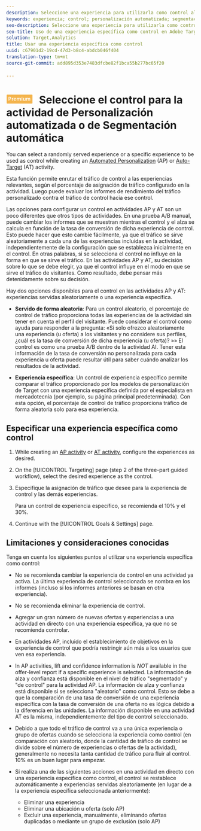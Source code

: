 ```yaml
---
description: Seleccione una experiencia para utilizarla como control al crear una actividad de Personalización automatizada (AP) o de Segmentación automática.
keywords: experiencia; control; personalización automatizada; segmentación automática
seo-description: Seleccione una experiencia para utilizarla como control al crear una actividad de Personalización automatizada (AP) o de Segmentación automática en Adobe Target.
seo-title: Uso de una experiencia específica como control en Adobe Target
solution: Target,Analytics
title: Usar una experiencia específica como control
uuid: c67901d2-19cd-47d3-b8c4-abdcb046f404
translation-type: tm+mt
source-git-commit: add895d353e7483dfcbe82f1bca55b277bc65f20

---
```



# ![PREMIUM](/help/assets/premium.png) Seleccione el control para la actividad de Personalización automatizada o de Segmentación automática

You can select a randomly served experience or a specific experience to be used as control while creating an [Automated Personalization](/help/c-activities/t-automated-personalization/automated-personalization.md) (AP) or [Auto-Target](/help/c-activities/auto-target-to-optimize.md) (AT) activity.

Esta función permite enrutar el tráfico de control a las experiencias relevantes, según el porcentaje de asignación de tráfico configurado en la actividad. Luego puede evaluar los informes de rendimiento del tráfico personalizado contra el tráfico de control hacia ese control.

Las opciones para configurar un control en actividades AP y AT son un poco diferentes que otros tipos de actividades. En una prueba A/B manual, puede cambiar los informes que se muestran mientras el control y el alza se calcula en función de la tasa de conversión de dicha experiencia de control. Esto puede hacer que esto cambie fácilmente, ya que el tráfico se sirve aleatoriamente a cada una de las experiencias incluidas en la actividad, independientemente de la configuración que se establezca inicialmente en el control. En otras palabras, si se selecciona el control no influye en la forma en que se sirve el tráfico. En las actividades AP y AT, su decisión sobre lo que se debe elegir, ya que el control influye en el modo en que se sirve el tráfico de visitantes. Como resultado, debe pensar más detenidamente sobre su decisión.

Hay dos opciones disponibles para el control en las actividades AP y AT: experiencias servidas aleatoriamente o una experiencia específica.

* **Servido de forma aleatoria**: Para un control aleatorio, el porcentaje de control de tráfico proporciona todas las experiencias de la actividad sin tener en cuenta el perfil del visitante. Puede considerar el control como ayuda para responder a la pregunta: «Si solo ofrezco aleatoriamente una experiencia (u oferta) a los visitantes y no considere sus perfiles,¿cuál es la tasa de conversión de dicha experiencia (u oferta)? »» El control es como una prueba A/B dentro de la actividad AI. Tener esta información de la tasa de conversión no personalizada para cada experiencia u oferta puede resultar útil para saber cuándo analizar los resultados de la actividad.

* **Experiencia específica**: Un control de experiencia específico permite comparar el tráfico proporcionado por los modelos de personalización de Target con una experiencia específica definida por el especialista en mercadotecnia (por ejemplo, su página principal predeterminada). Con esta opción, el porcentaje de control de tráfico proporciona tráfico de forma aleatoria solo para esa experiencia.

## Especificar una experiencia específica como control

1. While creating an [AP activity](/help/c-activities/t-automated-personalization/create-ap-activity.md) or [AT activity](/help/c-activities/t-test-ab/t-test-create-ab/ab-audience.md), configure the experiences as desired.
1. On the [!UICONTROL Targeting] page (step 2 of the three-part guided workflow), select the desired experience as the control.
1. Especifique la asignación de tráfico que desee para la experiencia de control y las demás experiencias.

   Para un control de experiencia específico, se recomienda el 10% y el 30%.

1. Continue with the [!UICONTROL Goals &amp; Settings] page.

## Limitaciones y consideraciones conocidas

Tenga en cuenta los siguientes puntos al utilizar una experiencia específica como control:

* No se recomienda cambiar la experiencia de control en una actividad ya activa. La última experiencia de control seleccionada se nombra en los informes (incluso si los informes anteriores se basan en otra experiencia).
* No se recomienda eliminar la experiencia de control.
* Agregar un gran número de nuevas ofertas y experiencias a una actividad en directo con una experiencia específica, ya que no se recomienda controlar.
* En actividades AP, incluido el establecimiento de objetivos en la experiencia de control que podría restringir aún más a los usuarios que ven esa experiencia.
* In AP activities, lift and confidence information is *NOT* available in the offer-level report if a specific experience is selected. La información de alza y confianza está disponible en el nivel de tráfico &quot;segmentado&quot; y &quot;de control&quot; para la actividad AP. La información de alza y confianza está disponible si se selecciona &quot;aleatorio&quot; como control. Esto se debe a que la comparación de una tasa de conversión de una experiencia específica con la tasa de conversión de una oferta no es lógica debido a la diferencia en las unidades. La información disponible en una actividad AT es la misma, independientemente del tipo de control seleccionado.
* Debido a que todo el tráfico de control va a una única experiencia o grupo de ofertas cuando se selecciona la experiencia como control (en comparación con aleatorio, donde la cantidad de tráfico de control se divide sobre el número de experiencias o ofertas de la actividad), generalmente no necesita tanta cantidad de tráfico para fluir al control. 10% es un buen lugar para empezar.
* Si realiza una de las siguientes acciones en una actividad en directo con una experiencia específica como control, el control se restablece automáticamente a experiencias servidas aleatoriamente (en lugar de a la experiencia específica seleccionada anteriormente):

   * Eliminar una experiencia
   * Eliminar una ubicación u oferta (solo AP)
   * Excluir una experiencia, manualmente, eliminando ofertas duplicadas o mediante un grupo de exclusión (solo AP)

